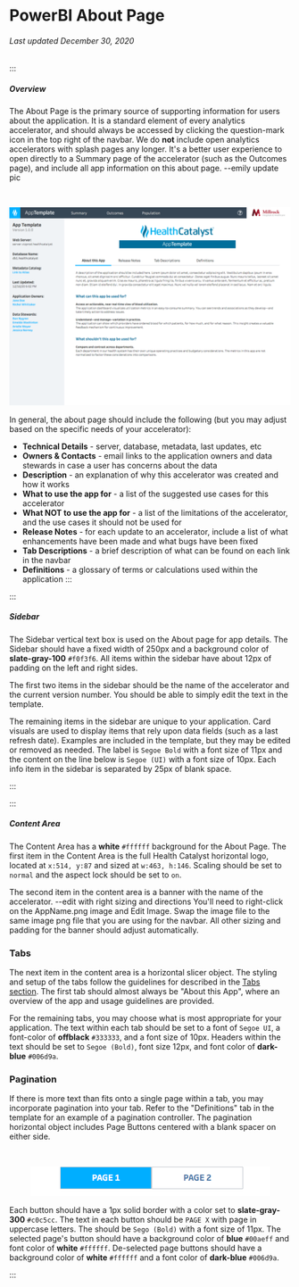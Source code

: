 # PowerBI About Page

###### Last updated December 30, 2020

:::

##### Overview

The About Page is the primary source of supporting information for users about the application.
It is a standard element of every analytics accelerator, and should always be accessed by clicking the question-mark icon in the top right of the navbar.
We do **not** include open analytics accelerators with splash pages any longer.
It's a better user experience to open directly to a Summary page of the accelerator (such as the Outcomes page), and include all app information on this about page.
--emily update pic

<div style="text-align:center"><br>

![About Page](./assets/analytics/tableau/aboutoverview.png "About Page")

</div>

In general, the about page should include the following (but you may adjust based on the specific needs of your accelerator):

- **Technical Details** - server, database, metadata, last updates, etc
- **Owners & Contacts** - email links to the application owners and data stewards in case a user has concerns about the data
- **Description** - an explanation of why this accelerator was created and how it works
- **What to use the app for** - a list of the suggested use cases for this accelerator
- **What NOT to use the app for** - a list of the limitations of the accelerator, and the use cases it should not be used for
- **Release Notes** - for each update to an accelerator, include a list of what enhancements have been made and what bugs have been fixed
- **Tab Descriptions** - a brief description of what can be found on each link in the navbar
- **Definitions** - a glossary of terms or calculations used within the application
:::

:::

##### Sidebar

The Sidebar vertical text box is used on the About page for app details.
The Sidebar should have a fixed width of 250px and a background color of **slate-gray-100** `#f0f3f6`.
All items within the sidebar have about 12px of padding on the left and right sides.

The first two items in the sidebar should be the name of the accelerator and the current version number.
You should be able to simply edit the text in the template.

The remaining items in the sidebar are unique to your application. Card visuals are used to display items that rely upon data fields (such as a last refresh date). 
Examples are included in the template, but they may be edited or removed as needed.
The label is `Segoe Bold` with a font size of 11px and the content on the line below is `Segoe (UI)` with a font size of 10px.
Each info item in the sidebar is separated by 25px of blank space.

:::

:::

##### Content Area

The Content Area has a **white** `#ffffff` background for the About Page.
The first item in the Content Area is the full Health Catalyst horizontal logo, located at `x:514, y:87` and sized at `w:463, h:146`. Scaling should be set to `normal` and the aspect lock should be set to `on`.

The second item in the content area is a banner with the name of the accelerator.
--edit with right sizing and directions You'll need to right-click on the AppName.png image and Edit Image.
Swap the image file to the same image png file that you are using for the navbar.
All other sizing and padding for the banner should adjust automatically.

### Tabs

The next item in the content area is a horizontal slicer object.
The styling and setup of the tabs follow the guidelines for described in the [Tabs section](/analytics/powerbi-tabs).
The first tab should almost always be "About this App", where an overview of the app and usage guidelines are provided.

For the remaining tabs, you may choose what is most appropriate for your application.
The text within each tab should be set to a font of `Segoe UI`, a font-color of **offblack** `#333333`, and a font size of 10px.
Headers within the text should be set to `Segoe (Bold)`, font size 12px, and font color of **dark-blue** `#006d9a`.

### Pagination

If there is more text than fits onto a single page within a tab, you may incorporate pagination into your tab.
Refer to the "Definitions" tab in the template for an example of a pagination controller.
The pagination horizontal object includes Page Buttons centered with a blank spacer on either side.

<div style="text-align:center"><br>

![Pagination Controller](./assets/analytics/tableau/pagination.png "Pagination Controller")

</div>

Each button should have a 1px solid border with a color set to **slate-gray-300** `#c0c5cc`.
The text in each button should be `PAGE X` with page in uppercase letters.
The should be `Sego (Bold)` with a font size of 11px.
The selected page's button should have a background color of **blue** `#00aeff` and font color of **white** `#ffffff`.
De-selected page buttons should have a background color of **white** `#ffffff` and a font color of **dark-blue** `#006d9a`.

:::
